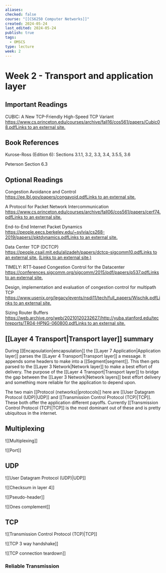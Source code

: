 ```yaml
---
aliases: 
checked: false
course: "[[CS6250 Computer Networks]]"
created: 2024-05-24
last_edited: 2024-05-24
publish: true
tags:
  - OMSCS
type: lecture
week: 2
---
```

# Week 2 - Transport and application layer

## Important Readings

CUBIC: A New TCP-Friendly High-Speed TCP Variant  
[https://www.cs.princeton.edu/courses/archive/fall16/cos561/papers/Cubic08.pdfLinks to an external site.](https://www.cs.princeton.edu/courses/archive/fall16/cos561/papers/Cubic08.pdf)  

## Book References

Kurose-Ross (Edition 6): Sections 3.1.1, 3.2, 3.3, 3.4, 3.5.5, 3.6

Peterson Section 6.3

## Optional Readings

Congestion Avoidance and Control  
[https://ee.lbl.gov/papers/congavoid.pdfLinks to an external site.](https://ee.lbl.gov/papers/congavoid.pdf)  

A Protocol for Packet Network Intercommunication  
[https://www.cs.princeton.edu/courses/archive/fall06/cos561/papers/cerf74.pdfLinks to an external site.](https://www.cs.princeton.edu/courses/archive/fall06/cos561/papers/cerf74.pdf)

End-to-End Internet Packet Dynamics  
[https://people.eecs.berkeley.edu/~sylvia/cs268-2019/papers//pktdynamics.pdfLinks to an external site.](https://people.eecs.berkeley.edu/~sylvia/cs268-2019/papers//pktdynamics.pdf)

Data Center TCP (DCTCP)  
[https://people.csail.mit.edu/alizadeh/papers/dctcp-sigcomm10.pdfLinks to an external site.](https://people.csail.mit.edu/alizadeh/papers/dctcp-sigcomm10.pdf "Link") [(Links to an external site.)](https://people.csail.mit.edu/alizadeh/papers/dctcp-sigcomm10.pdf)

TIMELY: RTT-based Congestion Control for the Datacenter  
[https://conferences.sigcomm.org/sigcomm/2015/pdf/papers/p537.pdfLinks to an external site.](https://conferences.sigcomm.org/sigcomm/2015/pdf/papers/p537.pdf "Link")

Design, implementation and evaluation of congestion control for multipath TCP  
[https://www.usenix.org/legacy/events/nsdi11/tech/full_papers/Wischik.pdfLinks to an external site.](https://www.usenix.org/legacy/events/nsdi11/tech/full_papers/Wischik.pdf)

Sizing Router Buffers  
[https://web.archive.org/web/20210120232627/http://yuba.stanford.edu/techreports/TR04-HPNG-060800.pdfLinks to an external site.](https://web.archive.org/web/20210120232627/http://yuba.stanford.edu/techreports/TR04-HPNG-060800.pdf)

## [[Layer 4 Transport|Transport layer]] summary

During [[Encapsulation|encapsulation]] the [[Layer 7 Application|Application layer]] parses the [[Layer 4 Transport|Transport layer]] a message. It appends some headers to make into a [[Segment|segment]]. This then gets parsed to the [[Layer 3 Network|Network layer]] to make a best effort of delivery. The purpose of the [[Layer 4 Transport|Transport layer]] to bridge the gap between the [[Layer 3 Network|Network layers]] best effort delivery and something more reliable for the application to depend upon.

The two main [[Protocol (networks)|protocols]] here are [[User Datagram Protocol (UDP)|UDP]] and [[Transmission Control Protocol (TCP)|TCP]]. These both offer the application different payoffs. Currently [[Transmission Control Protocol (TCP)|TCP]] is the most dominant out of these and is pretty ubiquitous in the internet.

## Multiplexing

![[Multiplexing]]

![[Port]]

## UDP

![[User Datagram Protocol (UDP)|UDP]]

![[Checksum in layer 4]]

![[Pseudo-header]]

![[Ones complement]]

## TCP

![[Transmission Control Protocol (TCP)|TCP]]

![[TCP 3 way handshake]]

![[TCP connection teardown]]

### Reliable Transmission

